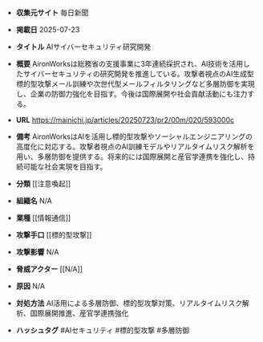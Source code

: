 - **収集元サイト**
毎日新聞

- **掲載日**
2025-07-23

- **タイトル**
AIサイバーセキュリティ研究開発

- **概要**
AironWorksは総務省の支援事業に3年連続採択され、AI技術を活用したサイバーセキュリティの研究開発を推進している。攻撃者視点のAI生成型標的型攻撃メール訓練や次世代型メールフィルタリングなど多層防御を実現し、企業の防御力強化を目指す。今後は国際展開や社会貢献活動にも注力する。

- **URL**
https://mainichi.jp/articles/20250723/pr2/00m/020/593000c

- **備考**
AironWorksはAIを活用し標的型攻撃やソーシャルエンジニアリングの高度化に対応する。攻撃者視点のAI訓練モデルやリアルタイムリスク解析を用い、多層防御を提供する。将来的には国際展開と産官学連携を強化し、持続可能な社会実現を目指す。

- **分類**
[[注意喚起]]

- **組織名**
N/A

- **業種**
[[情報通信]]

- **攻撃手口**
[[標的型攻撃]]

- **攻撃影響**
N/A

- **脅威アクター**
[[N/A]]

- **原因**
N/A

- **対処方法**
AI活用による多層防御、標的型攻撃対策、リアルタイムリスク解析、国際展開推進、産官学連携強化

- **ハッシュタグ**
#AIセキュリティ #標的型攻撃 #多層防御
